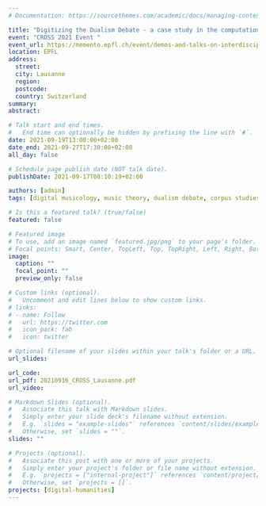 ```yaml
---
# Documentation: https://sourcethemes.com/academic/docs/managing-content/

title: "Digitizing the Dualism Debate - a case study in the computational analysis of historical music theory sources"
event: "CROSS 2021 Event "
event_url: https://memento.epfl.ch/event/demos-and-talks-on-interdisciplinary-research-and-/
location: EPFL
address:
  street:
  city: Lausanne
  region:
  postcode:
  country: Switzerland
summary:
abstract:

# Talk start and end times.
#   End time can optionally be hidden by prefixing the line with `#`.
date: 2021-09-19T13:00:00+02:00
date_end: 2021-09-27T17:30:00+02:00
all_day: false

# Schedule page publish date (NOT talk date).
publishDate: 2021-09-17T08:10:19+02:00

authors: [admin]
tags: [digital musicology, music theory, dualism debate, corpus studies, computational humanities]

# Is this a featured talk? (true/false)
featured: false

# Featured image
# To use, add an image named `featured.jpg/png` to your page's folder. 
# Focal points: Smart, Center, TopLeft, Top, TopRight, Left, Right, BottomLeft, Bottom, BottomRight.
image:
  caption: ""
  focal_point: ""
  preview_only: false

# Custom links (optional).
#   Uncomment and edit lines below to show custom links.
# links:
# - name: Follow
#   url: https://twitter.com
#   icon_pack: fab
#   icon: twitter

# Optional filename of your slides within your talk's folder or a URL.
url_slides:

url_code:
url_pdf: 20210916_CROSS_Lausanne.pdf
url_video:

# Markdown Slides (optional).
#   Associate this talk with Markdown slides.
#   Simply enter your slide deck's filename without extension.
#   E.g. `slides = "example-slides"` references `content/slides/example-slides.md`.
#   Otherwise, set `slides = ""`.
slides: ""

# Projects (optional).
#   Associate this post with one or more of your projects.
#   Simply enter your project's folder or file name without extension.
#   E.g. `projects = ["internal-project"]` references `content/project/deep-learning/index.md`.
#   Otherwise, set `projects = []`.
projects: [digital-humanities]
---
```

